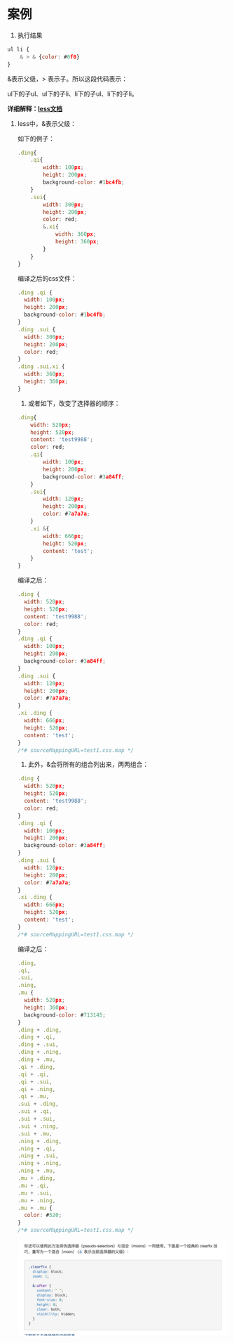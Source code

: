 # 案例

1. 执行结果

```jsx
ul li {
	& > & {color: #0f0}
}

```

&表示父级，> 表示子。所以这段代码表示：

ul下的子ul、ul下的子li、li下的子ul、li下的子li。

**详细解释：[less文档](https://less.bootcss.com/#%E6%B7%B7%E5%90%88%EF%BC%88mixins%EF%BC%89)**

1. less中，&表示父级：
    
    如下的例子：
    
    ```jsx
    .ding{
        .qi{
            width: 100px;
            height: 200px;
            background-color: #1bc4fb;
        }
        .sui{
            width: 300px;
            height: 200px;
            color: red;
            &.xi{
                width: 360px;
                height: 360px;
            }
        }
    }
    ```
    
    编译之后的css文件：
    
    ```jsx
    .ding .qi {
      width: 100px;
      height: 200px;
      background-color: #1bc4fb;
    }
    .ding .sui {
      width: 300px;
      height: 200px;
      color: red;
    }
    .ding .sui.xi {
      width: 360px;
      height: 360px;
    }
    ```
    
    1. 或者如下，改变了选择器的顺序：
    
    ```jsx
    .ding{
        width: 520px;
        height: 520px;
        content: 'test9988';
        color: red;
        .qi{
            width: 100px;
            height: 200px;
            background-color: #3a84ff;
        }
        .sui{
            width: 120px;
            height: 200px;
            color: #7a7a7a;
        }
        .xi &{
            width: 666px;
            height: 520px;
            content: 'test';
        }
    }
    ```
    
    编译之后：
    
    ```jsx
    .ding {
      width: 520px;
      height: 520px;
      content: 'test9988';
      color: red;
    }
    .ding .qi {
      width: 100px;
      height: 200px;
      background-color: #3a84ff;
    }
    .ding .sui {
      width: 120px;
      height: 200px;
      color: #7a7a7a;
    }
    .xi .ding {
      width: 666px;
      height: 520px;
      content: 'test';
    }
    /*# sourceMappingURL=test1.css.map */
    ```
    
    1. 此外，&会将所有的组合列出来，两两组合：
    
    ```jsx
    .ding {
      width: 520px;
      height: 520px;
      content: 'test9988';
      color: red;
    }
    .ding .qi {
      width: 100px;
      height: 200px;
      background-color: #3a84ff;
    }
    .ding .sui {
      width: 120px;
      height: 200px;
      color: #7a7a7a;
    }
    .xi .ding {
      width: 666px;
      height: 520px;
      content: 'test';
    }
    /*# sourceMappingURL=test1.css.map */
    ```
    
    编译之后：
    
    ```jsx
    .ding,
    .qi,
    .sui,
    .ning,
    .mu {
      width: 520px;
      height: 360px;
      background-color: #713145;
    }
    .ding + .ding,
    .ding + .qi,
    .ding + .sui,
    .ding + .ning,
    .ding + .mu,
    .qi + .ding,
    .qi + .qi,
    .qi + .sui,
    .qi + .ning,
    .qi + .mu,
    .sui + .ding,
    .sui + .qi,
    .sui + .sui,
    .sui + .ning,
    .sui + .mu,
    .ning + .ding,
    .ning + .qi,
    .ning + .sui,
    .ning + .ning,
    .ning + .mu,
    .mu + .ding,
    .mu + .qi,
    .mu + .sui,
    .mu + .ning,
    .mu + .mu {
      color: #520;
    }
    /*# sourceMappingURL=test1.css.map */
    ```
    
    ![Untitled](%E6%A1%88%E4%BE%8B%208ba0768637a643b4ae0521bfc596c12f/Untitled.png)